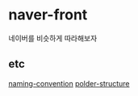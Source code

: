 # naver-front
네이버를 비슷하게 따라해보자

## etc
[naming-convention](https://medium.com/@wittydeveloper/react-components-naming-convention-%EF%B8%8F-b50303551505)
[polder-structure](https://www.robinwieruch.de/react-folder-structure)
